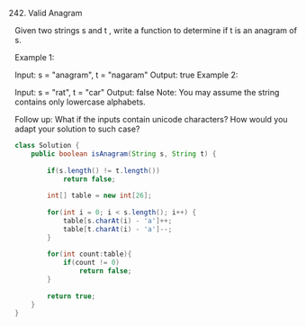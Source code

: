 242. Valid Anagram

Given two strings s and t , write a function to determine if t is an anagram of s.

Example 1:

Input: s = "anagram", t = "nagaram"
Output: true
Example 2:

Input: s = "rat", t = "car"
Output: false
Note:
You may assume the string contains only lowercase alphabets.

Follow up:
What if the inputs contain unicode characters? How would you adapt your solution to such case?



```java
class Solution {
    public boolean isAnagram(String s, String t) {
        
        if(s.length() != t.length())
            return false;
        
        int[] table = new int[26];
        
        for(int i = 0; i < s.length(); i++) {
            table[s.charAt(i) - 'a']++;
            table[t.charAt(i) - 'a']--;
        }
        
        for(int count:table){
            if(count != 0)
                return false;
        }
        
        return true;
    }
}
```

